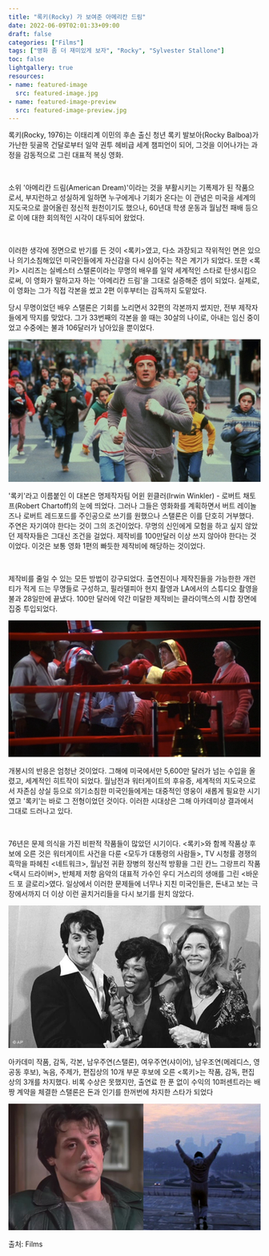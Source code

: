 ```yaml
---
title: "록키(Rocky) 가 보여준 아메리칸 드림"
date: 2022-06-09T02:01:33+09:00
draft: false
categories: ["Films"]
tags: ["영화 좀 더 재미있게 보자", "Rocky", "Sylvester Stallone"]
toc: false
lightgallery: true
resources:
- name: featured-image
  src: featured-image.jpg
- name: featured-image-preview
  src: featured-image-preview.jpg
---
```


록키(Rocky, 1976)는 이태리계 이민의 후손 출신 청년 록키 발보아(Rocky Balboa)가 가난한 뒷골목 건달로부터 일약 권투 헤비급 세계 챔피언이 되어, 그것을 이어나가는 과정을 감동적으로 그린 대표적 복싱 영화. 

<br/>

소위 '아메리칸 드림(American Dream)'이라는 것을 부활시키는 기폭제가 된 작품으로서, 부지런하고 성실하게 일하면 누구에게나 기회가 온다는 이 관념은 미국을 세계의 지도국으로 끌어올린 정신적 원천이기도 했으나, 60년대 학생 운동과 월남전 패배 등으로 이에 대한 회의적인 시각이 대두되어 왔었다.

<br/>

이러한 생각에 정면으로 반기를 든 것이 <록키>였고, 다소 과장되고 작위적인 면은 있으나 의기소침해있던 미국인들에게 자신감을 다시 심어주는 작은 계기가 되었다. 또한 <록키> 시리즈는 실베스터 스탤론이라는 무명의 배우를 일약 세계적인 스타로 탄생시킴으로써, 이 영화가 말하고자 하는 '아메리칸 드림'을 그대로 실증해준 셈이 되었다. 실제로, 이 영화는 그가 직접 각본을 썼고 2편 이후부터는 감독까지 도맡았다. 

당시 무명이었던 배우 스탤론은 기회를 노리면서 32편의 각본까지 썼지만, 전부 제작자들에게 딱지를 맞았다. 그가 33번째의 각본을 쓸 때는 30살의 나이로, 아내는 임신 중이었고 수중에는 불과 106달러가 남아있을 뿐이었다. 

![Running training](training-running.jpg "Running training")

'록키'라고 이름붙인 이 대본은 명제작자팀 어윈 윈클러(Irwin Winkler) - 로버트 채토프(Robert Chartoff)의 눈에 띄었다. 그러나 그들은 영화화를 계획하면서 버트 레이놀즈나 로버트 레드포드를 주인공으로 쓰기를 원했으나 스탤론은 이를 단호히 거부했다. 주연은 자기여야 한다는 것이 그의 조건이었다. 무명의 신인에게 모험을 하고 싶지 않았던 제작자들은 그대신 조건을 걸었다. 제작비를 100만달러 이상 쓰지 않아야 한다는 것이었다. 이것은 보통 영화 1편의 빠듯한 제작비에 해당하는 것이었다. 

<br/>

제작비를 줄일 수 있는 모든 방법이 강구되었다. 출연진이나 제작진들을 가능한한 개런티가 적게 드는 무명들로 구성하고, 필라델피아 현지 촬영과 LA에서의 스튜디오 촬영을 불과 28일만에 끝냈다. 100만 달러에 약간 미달한 제작비는 클라이맥스의 시합 장면에 집중 투입되었다.

![fight with apollo](Rocky-1976-SylvesterStallone-CarlWeathers.png "fight with apollo")

개봉시의 반응은 엄청난 것이었다. 그해에 미국에서만 5,600만 달러가 넘는 수입을 올렸고, 세계적인 히트작이 되었다. 월남전과 워터게이트의 후유증, 세계적의 지도국으로서 자존심 상실 등으로 의기소침한 미국인들에게는 대중적인 영웅이 새롭게 필요한 시기였고 '록키'는 바로 그 전형이었던 것이다. 이러한 시대상은 그해 아카데미상 결과에서 그대로 드러나고 있다. 

<br/>

76년은 문제 의식을 가진 비판적 작품들이 많았던 시기이다. <록키>와 함께 작품상 후보에 오른 것은 워터게이트 사건을 다룬 <모두가 대통령의 사람들>, TV 시청률 경쟁의 흑막을 파헤친 <네트워크>, 월남전 귀환 장병의 정신적 방황을 그린 칸느 그랑프리 작품 <택시 드라이버>, 반체제 저항 음악의 대표적 가수인 우디 거스리의 생애를 그린 <바운드 포 글로리>였다. 일상에서 이러한 문제들에 너무나 지친 미국인들은, 돈내고 보는 극장에서까지 더 이상 이런 골치거리들을 다시 보기를 원치 않았다. 

![Academy Award Winner](rocky-1976-academy.jpg "Academy Award Winner")

아카데미 작품, 감독, 각본, 남우주연(스탤론), 여우주연(샤이어), 남우조연(메레디스, 영 공동 후보), 녹음, 주제가, 편집상의 10개 부문 후보에 오른 <록키>는 작품, 감독, 편집상의 3개를 차지했다. 비록 수상은 못했지만, 출연료 한 푼 없이 수익의 10퍼센트라는 배짱 계약을 체결한 스탤론은 돈과 인기를 한꺼번에 차지한 스타가 되었다

![Rocky](Rocky.jpg "Rocky")

출처: Films

